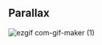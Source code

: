 ## Parallax

![ezgif com-gif-maker (1)](https://user-images.githubusercontent.com/80546584/175695762-7a0563e1-33ec-4fe0-950e-0d46344749cf.gif)

